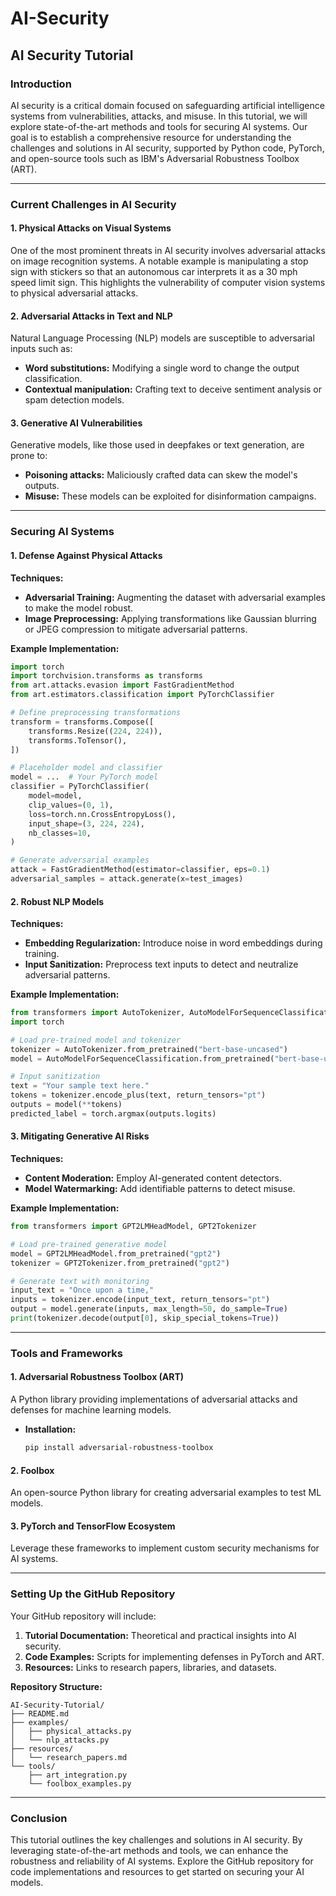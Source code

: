 # AI-Security
## AI Security Tutorial

### Introduction

AI security is a critical domain focused on safeguarding artificial intelligence systems from vulnerabilities, attacks, and misuse. In this tutorial, we will explore state-of-the-art methods and tools for securing AI systems. Our goal is to establish a comprehensive resource for understanding the challenges and solutions in AI security, supported by Python code, PyTorch, and open-source tools such as IBM's Adversarial Robustness Toolbox (ART).

---

### Current Challenges in AI Security

#### 1. Physical Attacks on Visual Systems
One of the most prominent threats in AI security involves adversarial attacks on image recognition systems. A notable example is manipulating a stop sign with stickers so that an autonomous car interprets it as a 30 mph speed limit sign. This highlights the vulnerability of computer vision systems to physical adversarial attacks.

#### 2. Adversarial Attacks in Text and NLP
Natural Language Processing (NLP) models are susceptible to adversarial inputs such as:
- **Word substitutions:** Modifying a single word to change the output classification.
- **Contextual manipulation:** Crafting text to deceive sentiment analysis or spam detection models.

#### 3. Generative AI Vulnerabilities
Generative models, like those used in deepfakes or text generation, are prone to:
- **Poisoning attacks:** Maliciously crafted data can skew the model's outputs.
- **Misuse:** These models can be exploited for disinformation campaigns.

---

### Securing AI Systems

#### 1. Defense Against Physical Attacks
**Techniques:**
- **Adversarial Training:** Augmenting the dataset with adversarial examples to make the model robust.
- **Image Preprocessing:** Applying transformations like Gaussian blurring or JPEG compression to mitigate adversarial patterns.

**Example Implementation:**
```python
import torch
import torchvision.transforms as transforms
from art.attacks.evasion import FastGradientMethod
from art.estimators.classification import PyTorchClassifier

# Define preprocessing transformations
transform = transforms.Compose([
    transforms.Resize((224, 224)),
    transforms.ToTensor(),
])

# Placeholder model and classifier
model = ...  # Your PyTorch model
classifier = PyTorchClassifier(
    model=model,
    clip_values=(0, 1),
    loss=torch.nn.CrossEntropyLoss(),
    input_shape=(3, 224, 224),
    nb_classes=10,
)

# Generate adversarial examples
attack = FastGradientMethod(estimator=classifier, eps=0.1)
adversarial_samples = attack.generate(x=test_images)
```

#### 2. Robust NLP Models
**Techniques:**
- **Embedding Regularization:** Introduce noise in word embeddings during training.
- **Input Sanitization:** Preprocess text inputs to detect and neutralize adversarial patterns.

**Example Implementation:**
```python
from transformers import AutoTokenizer, AutoModelForSequenceClassification
import torch

# Load pre-trained model and tokenizer
tokenizer = AutoTokenizer.from_pretrained("bert-base-uncased")
model = AutoModelForSequenceClassification.from_pretrained("bert-base-uncased")

# Input sanitization
text = "Your sample text here."
tokens = tokenizer.encode_plus(text, return_tensors="pt")
outputs = model(**tokens)
predicted_label = torch.argmax(outputs.logits)
```

#### 3. Mitigating Generative AI Risks
**Techniques:**
- **Content Moderation:** Employ AI-generated content detectors.
- **Model Watermarking:** Add identifiable patterns to detect misuse.

**Example Implementation:**
```python
from transformers import GPT2LMHeadModel, GPT2Tokenizer

# Load pre-trained generative model
model = GPT2LMHeadModel.from_pretrained("gpt2")
tokenizer = GPT2Tokenizer.from_pretrained("gpt2")

# Generate text with monitoring
input_text = "Once upon a time,"
inputs = tokenizer.encode(input_text, return_tensors="pt")
output = model.generate(inputs, max_length=50, do_sample=True)
print(tokenizer.decode(output[0], skip_special_tokens=True))
```

---

### Tools and Frameworks

#### 1. Adversarial Robustness Toolbox (ART)
A Python library providing implementations of adversarial attacks and defenses for machine learning models.
- **Installation:**
  ```bash
  pip install adversarial-robustness-toolbox
  ```

#### 2. Foolbox
An open-source Python library for creating adversarial examples to test ML models.

#### 3. PyTorch and TensorFlow Ecosystem
Leverage these frameworks to implement custom security mechanisms for AI systems.

---

### Setting Up the GitHub Repository
Your GitHub repository will include:
1. **Tutorial Documentation:** Theoretical and practical insights into AI security.
2. **Code Examples:** Scripts for implementing defenses in PyTorch and ART.
3. **Resources:** Links to research papers, libraries, and datasets.

**Repository Structure:**
```
AI-Security-Tutorial/
├── README.md
├── examples/
│   ├── physical_attacks.py
│   └── nlp_attacks.py
├── resources/
│   └── research_papers.md
└── tools/
    ├── art_integration.py
    └── foolbox_examples.py
```

---

### Conclusion

This tutorial outlines the key challenges and solutions in AI security. By leveraging state-of-the-art methods and tools, we can enhance the robustness and reliability of AI systems. Explore the GitHub repository for code implementations and resources to get started on securing your AI models.

